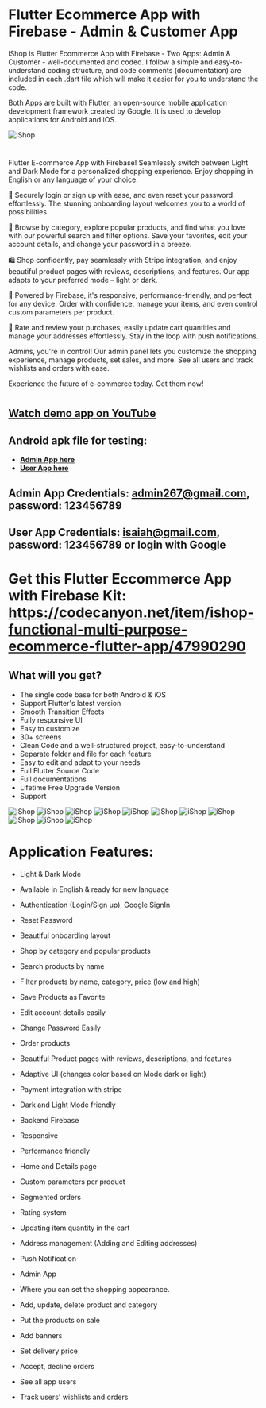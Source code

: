 # Flutter Ecommerce App with Firebase - Admin & Customer App  

iShop is Flutter Ecommerce App with Firebase - Two Apps: Admin & Customer -  well-documented and coded. I follow a simple and easy-to-understand coding structure, and code comments (documentation) are included in each .dart file which will make it easier for you to understand the code.

Both Apps are built with Flutter, an open-source mobile application development framework created by Google. It is used to develop applications for Android and iOS.

 <img alt="iShop" src="https://github.com/IsaiasCuvula/Flutter-Developer-Portfolio/assets/68303716/afe38650-a8ea-4280-ae57-d91bdad373b1" />
 
#
Flutter E-commerce App with Firebase! Seamlessly switch between Light and Dark Mode for a personalized shopping experience. Enjoy shopping in English or any language of your choice.

🔐 Securely login or sign up with ease, and even reset your password effortlessly. The stunning onboarding layout welcomes you to a world of possibilities.

🛒 Browse by category, explore popular products, and find what you love with our powerful search and filter options. Save your favorites, edit your account details, and change your password in a breeze.

🛍️ Shop confidently, pay seamlessly with Stripe integration, and enjoy beautiful product pages with reviews, descriptions, and features. Our app adapts to your preferred mode – light or dark.

🚀 Powered by Firebase, it's responsive, performance-friendly, and perfect for any device. Order with confidence, manage your items, and even control custom parameters per product.

🌟 Rate and review your purchases, easily update cart quantities and manage your addresses effortlessly. Stay in the loop with push notifications.

Admins, you're in control! Our admin panel lets you customize the shopping experience, manage products, set sales, and more. See all users and track wishlists and orders with ease.

Experience the future of e-commerce today. Get them now!
# 
## [**Watch demo app on YouTube**](https://www.youtube.com/watch?v=da8hPYxt5n8)

## Android apk file for testing:
- [**Admin App here**](https://drive.google.com/file/d/1u5julap1hx-3AuqA6NjUxLtd0JkC6GIN/view?usp=sharing)
- [**User App here**](https://drive.google.com/file/d/19HjNtUOFVba25YBcCpRs3J8IAQYRNSST/view?usp=sharing)

## Admin App Credentials: admin267@gmail.com, password: 123456789
## User App Credentials: isaiah@gmail.com, password: 123456789 or login with Google

# Get this Flutter Eccommerce App with Firebase Kit: https://codecanyon.net/item/ishop-functional-multi-purpose-ecommerce-flutter-app/47990290

## What will you get?
- The single code base for both Android & iOS
- Support Flutter's latest version
- Smooth Transition Effects
- Fully responsive UI
- Easy to customize
- 30+ screens
- Clean Code and a well-structured project, easy-to-understand
- Separate folder and file for each feature
- Easy to edit and adapt to your needs
- Full Flutter Source Code
- Full documentations
- Lifetime Free Upgrade Version
- Support


<p align="left">

  <img alt="iShop" src="https://github.com/IsaiasCuvula/Flutter-Developer-Portfolio/assets/68303716/2a5ef9fe-f962-40c2-be58-4f27b0bd35f8" />
 
  <img alt="iShop" src="https://github.com/IsaiasCuvula/Flutter-Developer-Portfolio/assets/68303716/3b7d915d-4fc1-4428-bb6f-e6f5f7a6e1d2" />

  <img  alt="iShop" src="https://github.com/IsaiasCuvula/Flutter-Developer-Portfolio/assets/68303716/94c36d85-a099-4263-939b-bd21bafe28a7" />
   
  <img alt="iShop" src="https://github.com/IsaiasCuvula/Flutter-Developer-Portfolio/assets/68303716/004f04db-1d26-404d-8419-2904d02e3886" />
  <img  alt="iShop" src="https://github.com/IsaiasCuvula/Flutter-Developer-Portfolio/assets/68303716/8f945d54-6963-4260-a9cf-3d2067458df2" />
 
  <img  alt="iShop" src="https://github.com/IsaiasCuvula/Flutter-Developer-Portfolio/assets/68303716/73935ddc-52d8-4549-829d-ee1247c3bc64" />
  
  <img alt="iShop" src="https://github.com/IsaiasCuvula/Flutter-Developer-Portfolio/assets/68303716/9d886027-9834-4d83-b851-9581d2cd5187" />
  <img alt="iShop" src="https://github.com/IsaiasCuvula/Flutter-Developer-Portfolio/assets/68303716/2835bf21-cf24-476f-8987-b1962b02a71a" />
  <img alt="iShop" src="https://github.com/IsaiasCuvula/Flutter-Developer-Portfolio/assets/68303716/5764a682-0121-4166-9246-fe61a9e570fc" />
  <img alt="iShop" src="https://github.com/IsaiasCuvula/Flutter-Developer-Portfolio/assets/68303716/3a3d8f2f-e7c9-4452-9275-c5c6c26ef49d" />
  <img alt="iShop" src="https://github.com/IsaiasCuvula/Flutter-Developer-Portfolio/assets/68303716/664a4d75-ae3a-405b-8c46-429b075aa223" />
            
            
</p>

# Application Features:

- Light & Dark Mode
- Available in English & ready for new language 
- Authentication (Login/Sign up), Google SignIn
- Reset Password 
- Beautiful onboarding layout 
- Shop by category and popular products
- Search products by name
- Filter products by name, category, price (low and high)
- Save Products as Favorite 
- Edit account details easily
- Change Password Easily
- Order products
- Beautiful Product pages with reviews, descriptions, and features
- Adaptive UI (changes color based on Mode dark or light)
- Payment integration with stripe
- Dark and Light Mode friendly
- Backend Firebase
- Responsive
- Performance friendly
- Home and Details page
- Custom parameters per product
- Segmented orders
- Rating system
- Updating item quantity in the cart
- Address management (Adding and Editing addresses)
- Push Notification

- Admin App
- Where you can set the shopping appearance.
- Add, update, delete product and category
- Put the products on sale
- Add banners
- Set delivery price
- Accept, decline orders
- See all app users
- Track users' wishlists and orders
# 
